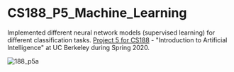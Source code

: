 # CS188_P5_Machine_Learning
Implemented different neural network models (supervised learning) for different classification tasks. [Project 5 for CS188](http://inst.eecs.berkeley.edu/~cs188/sp20/project5/) - "Introduction to Artificial Intelligence" at UC Berkeley during Spring 2020.


![188_p5a](https://user-images.githubusercontent.com/54779918/83336683-a0df7200-a2b5-11ea-9ee8-f751924f23d5.gif)
